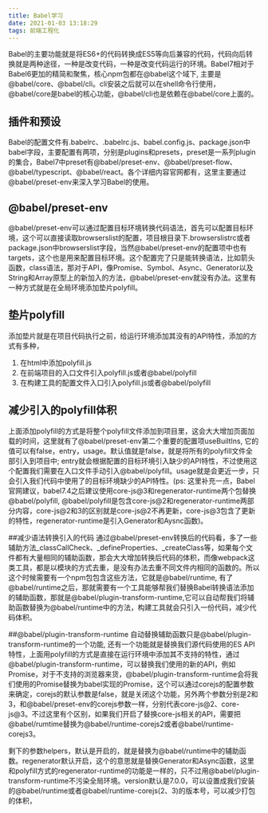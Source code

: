 ```yaml
---
title: Babel学习
date: 2021-01-03 13:18:29
tags: 前端工程化
---
```


Babel的主要功能就是将ES6+的代码转换成ES5等向后兼容的代码，代码向后转换就是两种途径，一种是改变代码，一种是改变代码运行的环境。Babel7相对于Babel6更加的精简和聚焦，核心npm包都在@babel这个域下, 主要是@babel/core、@babel/cli。cli安装之后就可以在shell命令行使用，@babel/core是babel的核心功能，@babel/cli也是依赖在@babel/core上面的。

## 插件和预设
Babel的配置文件有.babelrc、.babelrc.js、babel.config.js、package.json中babel字段，主要配置有两项，分别是plugins和presets，preset是一系列plugin的集合，Babel7中preset有@babel/preset-env、@babel/preset-flow、@babel/typescript、@babel/react。各个详细内容官网都有，这里主要通过@babel/preset-env来深入学习Babel的使用。

## @babel/preset-env
@babel/preset-env可以通过配置目标环境转换代码语法，首先可以配置目标环境，这个可以直接读取browserslist的配置，项目根目录下.browserslistrc或者package.json中browserslist字段，当然@babel/preset-env的配置项中也有targets，这个也是用来配置目标环境。这个配置完了只是能转换语法，比如箭头函数，class语法，那对于API，像Promise、Symbol、Async、Generator以及String和Array原型上的新加入的方法，@babel/preset-env就没有办法。这里有一种方式就是在全局环境添加垫片polyfill。

## 垫片polyfill
添加垫片就是在项目代码执行之前，给运行环境添加其没有的API特性，添加的方式有多种，
  1. 在html中添加polyfill.js
  2. 在前端项目的入口文件引入polyfill.js或者@babel/polyfill
  3. 在构建工具的配置文件入口引入polyfill.js或者@babel/polyfill

## 减少引入的polyfill体积
上面添加polyfill的方式是将整个polyfill文件添加到项目里，这会大大增加页面加载的时间，这里就有了@babel/preset-env第二个重要的配置项useBuiltIns, 它的值可以有false，entry，usage。默认值就是false，就是将所有的polyfill文件全部引入到项目中; entry就会根据配置的目标环境引入缺少的API特性，不过使用这个配置我们需要在入口文件手动引入@babel/polyfill。usage就是会更近一步，只会引入我们代码中使用了的目标环境缺少的API特性。(ps: 这里补充一点，Babel官网建议，babel7.4之后建议使用core-js@3和regenerator-runtime两个包替换@babel/polyfill, @babel/polyfill是包含core-js@2和regenerator-runtime两部分内容，core-js@2和3的区别就是core-js@2不再更新，core-js@3包含了更新的特性，regenerator-runtime是引入Generator和Aysnc函数)。

##减少语法转换引入的代码
通过@babel/preset-env转换后的代码看，多了一些辅助方法_classCallCheck、_defineProperties、_createClass等，如果每个文件都有大量相同的辅助函数，那会大大增加转换后代码的体积，而像webpack这类工具，都是以模块的方式去重，是没有办法去重不同文件内相同的函数的。所以这个时候需要有一个npm包包含这些方法，它就是@babel/runtime, 有了@babel/runtime之后，那就需要有一个工具能够帮我们替换Babel转换语法添加的辅助函数，那就是@babel/plugin-transform-runtime,它可以自动帮我们将辅助函数替换为@babel/runtime中的方法，构建工具就会只引入一份代码，减少代码体积。

##@babel/plugin-transform-runtime
自动替换辅助函数只是@babel/plugin-transform-runtime的一个功能, 还有一个功能就是替换我们源代码使用的ES API特性，上面用polyfill的方式是直接在运行环境中添加其不支持的特性，通过@babel/plugin-transform-runtime，可以替换我们使用的新的API，例如Promise，对于不支持的浏览器来货，@babel/plugin-transform-runtime会将我们使用的Promise替换为babel实现的Promise，这个可以通过corejs的配置参数来确定，corejs的默认参数是false，就是关闭这个功能，另外两个参数分别是2和3，和@babel/preset-env的corejs参数一样，分别代表core-js@2、core-js@3。不过这里有个区别，如果我们开启了替换core-js相关的API，需要把@babel/rumtime替换为@babel/runtime-corejs2或者@babel/runtime-corejs3。

剩下的参数helpers，默认是开启的，就是替换为@babel/runtime中的辅助函数。regenerator默认开启，这个的意思就是替换Generator和Async函数，这里和polyfill方式的regenerator-runtime的功能是一样的，只不过用@babel/plugin-transform-runtime不污染全局环境。version默认是7.0.0，可以设置成我们安装的@babel/runtime或者@babel/runtime-corejs(2、3)的版本号，可以减少打包的体积，
  



